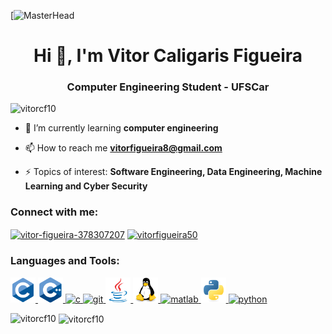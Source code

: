 [![MasterHead](https://www.aceinfoway.com/blog/wp-content/uploads/2020/03/best-database-to-work-with-in-2020.jpg)
<h1 align="center">Hi 👋, I'm Vitor Caligaris Figueira</h1>
<h3 align="center">Computer Engineering Student - UFSCar</h3>

<p align="left"> <img src="https://komarev.com/ghpvc/?username=vitorcf10&label=Profile%20views&color=0e75b6&style=flat" alt="vitorcf10" /> </p>

- 🌱 I’m currently learning **computer engineering**

- 📫 How to reach me **vitorfigueira8@gmail.com**

- ⚡ Topics of interest: **Software Engineering, Data Engineering, Machine Learning and Cyber Security**

<h3 align="left">Connect with me:</h3>
<p align="left">
<a href="[https://linkedin.com/in/vitor-figueira-378307207](https://www.linkedin.com/in/vitor-caligaris-figueira-378307207/)" target="blank"><img align="center" src="https://raw.githubusercontent.com/rahuldkjain/github-profile-readme-generator/master/src/images/icons/Social/linked-in-alt.svg" alt="vitor-figueira-378307207" height="30" width="40" /></a>
<a href="https://instagram.com/vitorfigueira50" target="blank"><img align="center" src="https://raw.githubusercontent.com/rahuldkjain/github-profile-readme-generator/master/src/images/icons/Social/instagram.svg" alt="vitorfigueira50" height="30" width="40" /></a>
</p>

<h3 align="left">Languages and Tools:</h3>
<p align="left"> <a href="https://www.cprogramming.com/" target="_blank" rel="noreferrer"> <img src="https://raw.githubusercontent.com/devicons/devicon/master/icons/c/c-original.svg" alt="c" width="40" height="40"/> </a> <a href="https://www.w3schools.com/cpp/" target="_blank" rel="noreferrer"> <img src="https://raw.githubusercontent.com/devicons/devicon/master/icons/cplusplus/cplusplus-original.svg" alt="cplusplus" width="40" height="40"/> </a> <a href="https://en.wikipedia.org/wiki/Assembly_language" target="_blank" rel="noreferrer"> <img src="https://docs.microsoft.com/pt-br/cpp/media/index/logo-asm.svg?view=msvc-170" alt="c" width="40" height="40"/> </a> <a href="https://git-scm.com/" target="_blank" rel="noreferrer"> <img src="https://www.vectorlogo.zone/logos/git-scm/git-scm-icon.svg" alt="git" width="40" height="40"/> </a> <a href="https://www.java.com" target="_blank" rel="noreferrer"> <img src="https://raw.githubusercontent.com/devicons/devicon/master/icons/java/java-original.svg" alt="java" width="40" height="40"/> </a> <a href="https://www.linux.org/" target="_blank" rel="noreferrer"> <img src="https://raw.githubusercontent.com/devicons/devicon/master/icons/linux/linux-original.svg" alt="linux" width="40" height="40"/> </a> <a href="https://www.mathworks.com/" target="_blank" rel="noreferrer"> <img src="https://upload.wikimedia.org/wikipedia/commons/2/21/Matlab_Logo.png" alt="matlab" width="40" height="40"/> </a> <a href="https://www.python.org" target="_blank" rel="noreferrer"> <img src="https://raw.githubusercontent.com/devicons/devicon/master/icons/python/python-original.svg" alt="python" width="40" height="40"/> </a> <a href="https://en.wikipedia.org/wiki/Verilog" target="_blank" rel="noreferrer"> <img src="https://plugins.jetbrains.com/files/14184/114800/icon/pluginIcon.svg" alt="python" width="40" height="40"/>  </a> </p>

<p><img align="left" src="https://github-readme-stats.vercel.app/api/top-langs?username=vitorcf10&show_icons=true&locale=en&layout=compact" alt="vitorcf10" /></p>

<p>&nbsp;<img align="center" src="https://github-readme-stats.vercel.app/api?username=vitorcf10&show_icons=true&locale=en" alt="vitorcf10" /></p>
